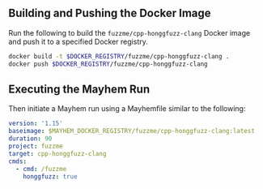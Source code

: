 ## Building and Pushing the Docker Image

Run the following to build the `fuzzme/cpp-honggfuzz-clang` Docker image and push it to a specified Docker registry.

```sh
docker build -t $DOCKER_REGISTRY/fuzzme/cpp-honggfuzz-clang .
docker push $DOCKER_REGISTRY/fuzzme/cpp-honggfuzz-clang
```

## Executing the Mayhem Run

Then initiate a Mayhem run using a Mayhemfile similar to the following:

```yaml
version: '1.15'
baseimage: $MAYHEM_DOCKER_REGISTRY/fuzzme/cpp-honggfuzz-clang:latest
duration: 90
project: fuzzme
target: cpp-honggfuzz-clang
cmds:
  - cmd: /fuzzme
    honggfuzz: true
```
